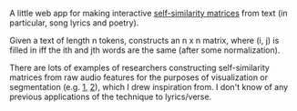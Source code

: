 A little web app for making interactive [self-similarity matrices](https://en.wikipedia.org/wiki/Self-similarity_matrix) from text (in particular, song lyrics and poetry). 

Given a text of length n tokens, constructs an n x n matrix, where (i, j) is filled in iff the ith and jth words are the same (after some normalization).

There are lots of examples of researchers constructing self-similarity matrices from raw audio features for the purposes of visualization or segmentation (e.g. [1](http://dl.acm.org/citation.cfm?id=319472), [2](http://dl.acm.org/citation.cfm?id=1178734)), which I drew inspiration from. I don't know of any previous applications of the technique to lyrics/verse.
